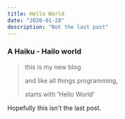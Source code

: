 ```yaml
---
title: Hello World
date: "2020-01-28"
description: "Not the last post"
---
```


### A Haiku - Hailo world

> this is my new blog
>
> and like all things programming,
>
> starts with 'Hello World'

Hopefully this isn't the last post.
